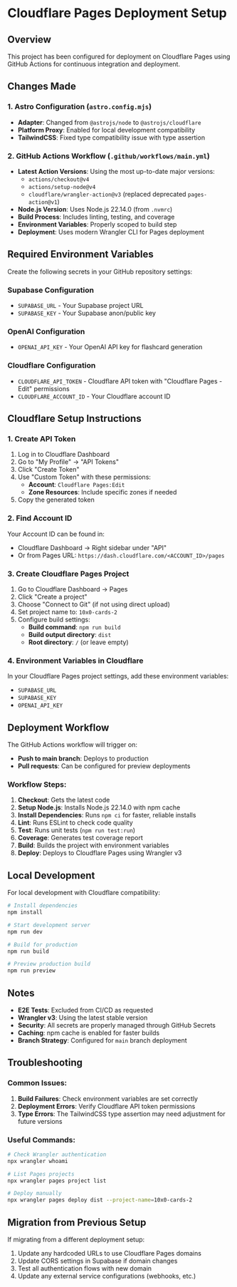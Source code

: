 # Cloudflare Pages Deployment Setup

## Overview

This project has been configured for deployment on Cloudflare Pages using GitHub Actions for continuous integration and deployment.

## Changes Made

### 1. Astro Configuration (`astro.config.mjs`)

- **Adapter**: Changed from `@astrojs/node` to `@astrojs/cloudflare`
- **Platform Proxy**: Enabled for local development compatibility
- **TailwindCSS**: Fixed type compatibility issue with type assertion

### 2. GitHub Actions Workflow (`.github/workflows/main.yml`)

- **Latest Action Versions**: Using the most up-to-date major versions:
  - `actions/checkout@v4`
  - `actions/setup-node@v4` 
  - `cloudflare/wrangler-action@v3` (replaced deprecated `pages-action@v1`)
- **Node.js Version**: Uses Node.js 22.14.0 (from `.nvmrc`)
- **Build Process**: Includes linting, testing, and coverage
- **Environment Variables**: Properly scoped to build step
- **Deployment**: Uses modern Wrangler CLI for Pages deployment

## Required Environment Variables

Create the following secrets in your GitHub repository settings:

### Supabase Configuration
- `SUPABASE_URL` - Your Supabase project URL
- `SUPABASE_KEY` - Your Supabase anon/public key

### OpenAI Configuration
- `OPENAI_API_KEY` - Your OpenAI API key for flashcard generation

### Cloudflare Configuration
- `CLOUDFLARE_API_TOKEN` - Cloudflare API token with "Cloudflare Pages - Edit" permissions
- `CLOUDFLARE_ACCOUNT_ID` - Your Cloudflare account ID

## Cloudflare Setup Instructions

### 1. Create API Token

1. Log in to Cloudflare Dashboard
2. Go to "My Profile" → "API Tokens"
3. Click "Create Token"
4. Use "Custom Token" with these permissions:
   - **Account**: `Cloudflare Pages:Edit`
   - **Zone Resources**: Include specific zones if needed
5. Copy the generated token

### 2. Find Account ID

Your Account ID can be found in:
- Cloudflare Dashboard → Right sidebar under "API"
- Or from Pages URL: `https://dash.cloudflare.com/<ACCOUNT_ID>/pages`

### 3. Create Cloudflare Pages Project

1. Go to Cloudflare Dashboard → Pages
2. Click "Create a project"
3. Choose "Connect to Git" (if not using direct upload)
4. Set project name to: `10x0-cards-2`
5. Configure build settings:
   - **Build command**: `npm run build`
   - **Build output directory**: `dist`
   - **Root directory**: `/` (or leave empty)

### 4. Environment Variables in Cloudflare

In your Cloudflare Pages project settings, add these environment variables:
- `SUPABASE_URL`
- `SUPABASE_KEY` 
- `OPENAI_API_KEY`

## Deployment Workflow

The GitHub Actions workflow will trigger on:
- **Push to main branch**: Deploys to production
- **Pull requests**: Can be configured for preview deployments

### Workflow Steps:
1. **Checkout**: Gets the latest code
2. **Setup Node.js**: Installs Node.js 22.14.0 with npm cache
3. **Install Dependencies**: Runs `npm ci` for faster, reliable installs
4. **Lint**: Runs ESLint to check code quality
5. **Test**: Runs unit tests (`npm run test:run`)
6. **Coverage**: Generates test coverage report
7. **Build**: Builds the project with environment variables
8. **Deploy**: Deploys to Cloudflare Pages using Wrangler v3

## Local Development

For local development with Cloudflare compatibility:

```bash
# Install dependencies
npm install

# Start development server
npm run dev

# Build for production
npm run build

# Preview production build
npm run preview
```

## Notes

- **E2E Tests**: Excluded from CI/CD as requested
- **Wrangler v3**: Using the latest stable version
- **Security**: All secrets are properly managed through GitHub Secrets
- **Caching**: npm cache is enabled for faster builds
- **Branch Strategy**: Configured for `main` branch deployment

## Troubleshooting

### Common Issues:

1. **Build Failures**: Check environment variables are set correctly
2. **Deployment Errors**: Verify Cloudflare API token permissions
3. **Type Errors**: The TailwindCSS type assertion may need adjustment for future versions

### Useful Commands:

```bash
# Check Wrangler authentication
npx wrangler whoami

# List Pages projects
npx wrangler pages project list

# Deploy manually
npx wrangler pages deploy dist --project-name=10x0-cards-2
```

## Migration from Previous Setup

If migrating from a different deployment setup:

1. Update any hardcoded URLs to use Cloudflare Pages domains
2. Update CORS settings in Supabase if domain changes
3. Test all authentication flows with new domain
4. Update any external service configurations (webhooks, etc.)
